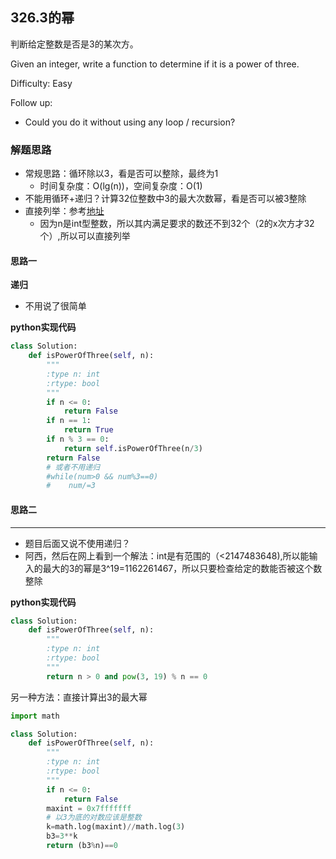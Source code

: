 ## 326.3的幂
判断给定整数是否是3的某次方。

Given an integer, write a function to determine if it is a power of three.
 
 Difficulty: Easy

Follow up:
- Could you do it without using any loop / recursion?

### 解题思路
- 常规思路：循环除以3，看是否可以整除，最终为1
   - 时间复杂度：O(lg(n))，空间复杂度：O(1)
- 不能用循环+递归？计算32位整数中3的最大次数幂，看是否可以被3整除
- 直接列举：参考[地址](https://blog.csdn.net/ebowtang/article/details/50485622)
   - 因为n是int型整数，所以其内满足要求的数还不到32个（2的x次方才32个）,所以可以直接列举

#### 思路一
**递归**
- 不用说了很简单

**python实现代码**
```python
class Solution:
    def isPowerOfThree(self, n):
        """
        :type n: int
        :rtype: bool
        """
        if n <= 0:
            return False
        if n == 1:
            return True
        if n % 3 == 0:
            return self.isPowerOfThree(n/3)
        return False
        # 或者不用递归
        #while(num>0 && num%3==0)
        #    num/=3
```

#### 思路二
****
- 题目后面又说不使用递归？
- 阿西，然后在网上看到一个解法：int是有范围的（<2147483648),所以能输入的最大的3的幂是3^19=1162261467，所以只要检查给定的数能否被这个数整除

**python实现代码**
```python
class Solution:
    def isPowerOfThree(self, n):
        """
        :type n: int
        :rtype: bool
        """
        return n > 0 and pow(3, 19) % n == 0 
```
另一种方法：直接计算出3的最大幂
```python
import math

class Solution:
    def isPowerOfThree(self, n):
        """
        :type n: int
        :rtype: bool
        """
        if n <= 0:
            return False
        maxint = 0x7fffffff
        # 以3为底的对数应该是整数
        k=math.log(maxint)//math.log(3)
        b3=3**k
        return (b3%n)==0
```